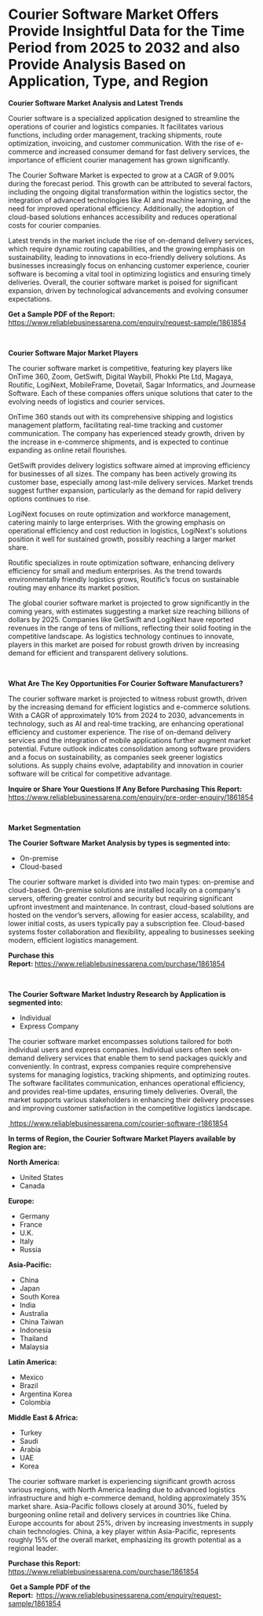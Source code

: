 <p><h1>Courier Software Market Offers Provide Insightful Data for the Time Period from 2025 to 2032 and also Provide Analysis Based on Application, Type, and Region</h1></p><p><strong>Courier Software Market Analysis and Latest Trends</strong></p>
<p><p>Courier software is a specialized application designed to streamline the operations of courier and logistics companies. It facilitates various functions, including order management, tracking shipments, route optimization, invoicing, and customer communication. With the rise of e-commerce and increased consumer demand for fast delivery services, the importance of efficient courier management has grown significantly.</p><p>The Courier Software Market is expected to grow at a CAGR of 9.00% during the forecast period. This growth can be attributed to several factors, including the ongoing digital transformation within the logistics sector, the integration of advanced technologies like AI and machine learning, and the need for improved operational efficiency. Additionally, the adoption of cloud-based solutions enhances accessibility and reduces operational costs for courier companies.</p><p>Latest trends in the market include the rise of on-demand delivery services, which require dynamic routing capabilities, and the growing emphasis on sustainability, leading to innovations in eco-friendly delivery solutions. As businesses increasingly focus on enhancing customer experience, courier software is becoming a vital tool in optimizing logistics and ensuring timely deliveries. Overall, the courier software market is poised for significant expansion, driven by technological advancements and evolving consumer expectations.</p></p>
<p><strong>Get a Sample PDF of the Report:&nbsp;</strong> <a href="https://www.reliablebusinessarena.com/enquiry/request-sample/1861854?utm_campaign=3430&utm_medium=2&utm_source=Github&utm_content=ia&utm_term=19042025&utm_id=courier-software">https://www.reliablebusinessarena.com/enquiry/request-sample/1861854</a></p>
<p>&nbsp;</p>
<p><strong>Courier Software Major Market Players</strong></p>
<p><p>The courier software market is competitive, featuring key players like OnTime 360, Zoom, GetSwift, Digital Waybill, Phokki Pte Ltd, Magaya, Routific, LogiNext, MobileFrame, Dovetail, Sagar Informatics, and Journease Software. Each of these companies offers unique solutions that cater to the evolving needs of logistics and courier services.</p><p>OnTime 360 stands out with its comprehensive shipping and logistics management platform, facilitating real-time tracking and customer communication. The company has experienced steady growth, driven by the increase in e-commerce shipments, and is expected to continue expanding as online retail flourishes.</p><p>GetSwift provides delivery logistics software aimed at improving efficiency for businesses of all sizes. The company has been actively growing its customer base, especially among last-mile delivery services. Market trends suggest further expansion, particularly as the demand for rapid delivery options continues to rise.</p><p>LogiNext focuses on route optimization and workforce management, catering mainly to large enterprises. With the growing emphasis on operational efficiency and cost reduction in logistics, LogiNext's solutions position it well for sustained growth, possibly reaching a larger market share.</p><p>Routific specializes in route optimization software, enhancing delivery efficiency for small and medium enterprises. As the trend towards environmentally friendly logistics grows, Routific’s focus on sustainable routing may enhance its market position.</p><p>The global courier software market is projected to grow significantly in the coming years, with estimates suggesting a market size reaching billions of dollars by 2025. Companies like GetSwift and LogiNext have reported revenues in the range of tens of millions, reflecting their solid footing in the competitive landscape. As logistics technology continues to innovate, players in this market are poised for robust growth driven by increasing demand for efficient and transparent delivery solutions.</p></p>
<p>&nbsp;</p>
<p><strong>What Are The Key Opportunities For Courier Software Manufacturers?</strong></p>
<p><p>The courier software market is projected to witness robust growth, driven by the increasing demand for efficient logistics and e-commerce solutions. With a CAGR of approximately 10% from 2024 to 2030, advancements in technology, such as AI and real-time tracking, are enhancing operational efficiency and customer experience. The rise of on-demand delivery services and the integration of mobile applications further augment market potential. Future outlook indicates consolidation among software providers and a focus on sustainability, as companies seek greener logistics solutions. As supply chains evolve, adaptability and innovation in courier software will be critical for competitive advantage.</p></p>
<p><strong>Inquire or Share Your Questions If Any Before Purchasing This Report:</strong> <a href="https://www.reliablebusinessarena.com/enquiry/pre-order-enquiry/1861854?utm_campaign=3430&utm_medium=2&utm_source=Github&utm_content=ia&utm_term=19042025&utm_id=courier-software">https://www.reliablebusinessarena.com/enquiry/pre-order-enquiry/1861854</a></p>
<p>&nbsp;</p>
<p><strong>Market Segmentation</strong></p>
<p><strong>The Courier Software Market Analysis by types is segmented into:</strong></p>
<p><ul><li>On-premise</li><li>Cloud-based</li></ul></p>
<p><p>The courier software market is divided into two main types: on-premise and cloud-based. On-premise solutions are installed locally on a company's servers, offering greater control and security but requiring significant upfront investment and maintenance. In contrast, cloud-based solutions are hosted on the vendor’s servers, allowing for easier access, scalability, and lower initial costs, as users typically pay a subscription fee. Cloud-based systems foster collaboration and flexibility, appealing to businesses seeking modern, efficient logistics management.</p></p>
<p><strong>Purchase this Report:&nbsp;</strong><a href="https://www.reliablebusinessarena.com/purchase/1861854?utm_campaign=3430&utm_medium=2&utm_source=Github&utm_content=ia&utm_term=19042025&utm_id=courier-software">https://www.reliablebusinessarena.com/purchase/1861854</a></p>
<p>&nbsp;</p>
<p><strong>The Courier Software Market Industry Research by Application is segmented into:</strong></p>
<p><ul><li>Individual</li><li>Express Company</li></ul></p>
<p><p>The courier software market encompasses solutions tailored for both individual users and express companies. Individual users often seek on-demand delivery services that enable them to send packages quickly and conveniently. In contrast, express companies require comprehensive systems for managing logistics, tracking shipments, and optimizing routes. The software facilitates communication, enhances operational efficiency, and provides real-time updates, ensuring timely deliveries. Overall, the market supports various stakeholders in enhancing their delivery processes and improving customer satisfaction in the competitive logistics landscape.</p></p>
<p><a href="https://www.reliablebusinessarena.com/courier-software-r1861854?utm_campaign=3430&utm_medium=2&utm_source=Github&utm_content=ia&utm_term=19042025&utm_id=courier-software">&nbsp;https://www.reliablebusinessarena.com/courier-software-r1861854</a></p>
<p><strong>In terms of Region, the Courier Software Market Players available by Region are:</strong></p>
<p>
    <p> <strong> North America: </strong>
        <ul>
            <li>United States</li>
            <li>Canada</li>
        </ul>
        </p> 
    <p> <strong> Europe: </strong>
        <ul>
            <li>Germany</li>
            <li>France</li>
            <li>U.K.</li>
            <li>Italy</li>
            <li>Russia</li>
        </ul>
        </p> 
    <p> <strong> Asia-Pacific: </strong>
        <ul>
            <li>China</li>
            <li>Japan</li>
            <li>South Korea</li>
            <li>India</li>
            <li>Australia</li>
            <li>China Taiwan</li>
            <li>Indonesia</li>
            <li>Thailand</li>
            <li>Malaysia</li>
        </ul>
        </p> 
    <p> <strong> Latin America: </strong>
        <ul>
            <li>Mexico</li>
            <li>Brazil</li>
            <li>Argentina Korea</li>
            <li>Colombia</li>
        </ul>
        </p> 
    <p> <strong> Middle East & Africa: </strong>
        <ul>
            <li>Turkey</li>
            <li>Saudi</li>
            <li>Arabia</li>
            <li>UAE</li>
            <li>Korea</li>
        </ul>
    </p>
    </p>
<p><p>The courier software market is experiencing significant growth across various regions, with North America leading due to advanced logistics infrastructure and high e-commerce demand, holding approximately 35% market share. Asia-Pacific follows closely at around 30%, fueled by burgeoning online retail and delivery services in countries like China. Europe accounts for about 25%, driven by increasing investments in supply chain technologies. China, a key player within Asia-Pacific, represents roughly 15% of the overall market, emphasizing its growth potential as a regional leader.</p></p>
<p><strong>Purchase this Report: </strong><a href="https://www.reliablebusinessarena.com/purchase/1861854?utm_campaign=3430&utm_medium=2&utm_source=Github&utm_content=ia&utm_term=19042025&utm_id=courier-software">https://www.reliablebusinessarena.com/purchase/1861854</a></p>
<p>&nbsp;<strong>Get a Sample PDF of the Report:&nbsp;&nbsp;</strong><a href="https://www.reliablebusinessarena.com/enquiry/request-sample/1861854?utm_campaign=3430&utm_medium=2&utm_source=Github&utm_content=ia&utm_term=19042025&utm_id=courier-software">https://www.reliablebusinessarena.com/enquiry/request-sample/1861854</a></p>
<p><strong></strong></p>
<p><p></p><p></p><p></p></p>